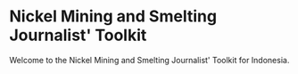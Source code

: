 # Nickel Mining and Smelting Journalist' Toolkit

Welcome to the Nickel Mining and Smelting Journalist' Toolkit for Indonesia.

